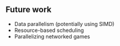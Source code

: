 
## Future work

- Data parallelism (potentially using SIMD) <!-- .element: class="fragment" -->
- Resource-based scheduling <!-- .element: class="fragment" -->
- Parallelizing networked games <!-- .element: class="fragment" -->